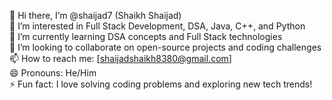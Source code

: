👋 Hi there, I’m @shaijad7 (Shaikh Shaijad) <br>
👀 I’m interested in Full Stack Development, DSA, Java, C++, and Python <br>
🌱 I’m currently learning DSA concepts and Full Stack technologies <br>
💞️ I’m looking to collaborate on open-source projects and coding challenges <br>
📫 How to reach me: [shaijadshaikh8380@gmail.com] <br>
😄 Pronouns: He/Him <br>
⚡ Fun fact: I love solving  coding problems and exploring new tech trends! <br>

<!---
shaijad7/shaijad7 is a ✨ special ✨ repository because its `README.md` (this file) appears on your GitHub profile.
You can click the Preview link to take a look at your changes.
--->
